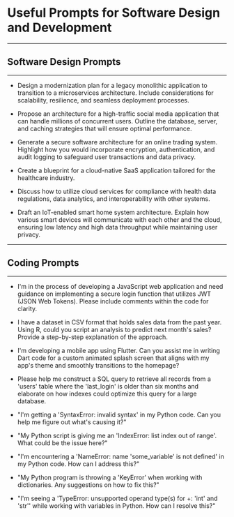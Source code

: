 # Useful Prompts for Software Design and Development

---

## Software Design Prompts

---

- Design a modernization plan for a legacy monolithic application to transition to a microservices architecture. Include considerations for scalability, resilience, and seamless deployment processes.

- Propose an architecture for a high-traffic social media application that can handle millions of concurrent users. Outline the database, server, and caching strategies that will ensure optimal performance.

- Generate a secure software architecture for an online trading system. Highlight how you would incorporate encryption, authentication, and audit logging to safeguard user transactions and data privacy.

- Create a blueprint for a cloud-native SaaS application tailored for the healthcare industry.

- Discuss how to utilize cloud services for compliance with health data regulations, data analytics, and interoperability with other systems.

- Draft an IoT-enabled smart home system architecture. Explain how various smart devices will communicate with each other and the cloud, ensuring low latency and high data throughput while maintaining user privacy.

---

## Coding Prompts

---

- I'm in the process of developing a JavaScript web application and need guidance on implementing a secure login function that utilizes JWT (JSON Web Tokens). Please include comments within the code for clarity.

- I have a dataset in CSV format that holds sales data from the past year. Using R, could you script an analysis to predict next month's sales? Provide a step-by-step explanation of the approach.

- I'm developing a mobile app using Flutter. Can you assist me in writing Dart code for a custom animated splash screen that aligns with my app's theme and smoothly transitions to the homepage?

- Please help me construct a SQL query to retrieve all records from a 'users' table where the 'last_login' is older than six months and elaborate on how indexes could optimize this query for a large database.

- "I'm getting a 'SyntaxError: invalid syntax' in my Python code. Can you help me figure out what's causing it?"

- "My Python script is giving me an 'IndexError: list index out of range'. What could be the issue here?"

- "I'm encountering a 'NameError: name 'some_variable' is not defined' in my Python code. How can I address this?"

- "My Python program is throwing a 'KeyError' when working with dictionaries. Any suggestions on how to fix this?"

- "I'm seeing a 'TypeError: unsupported operand type(s) for +: 'int' and 'str'' while working with variables in Python. How can I resolve this?"
